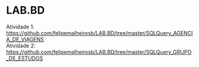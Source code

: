 # LAB.BD
Atividade 1: https://github.com/felipemalheirosb/LAB.BD/tree/master/SQLQuery_AGENCIA_DE_VIAGENS<br>
Atividade 2: https://github.com/felipemalheirosb/LAB.BD/tree/master/SQLQuery_GRUPO_DE_ESTUDOS<br>
